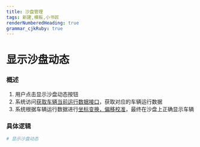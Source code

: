 ```yaml
---
title: 沙盘管理
tags: 新建,模板,小书匠
renderNumberedHeading: true
grammar_cjkRuby: true
---
```


# 显示沙盘动态
### 概述
1. 用户点击显示沙盘动态按钮
2. 系统访问[获取车辆当前运行数据接口](http://192.168.10.106:8080/project/3?p=304)，获取对应的车辆运行数据
3. 系统根据车辆运行数据进行[坐标变换，偏移校准](http://192.168.10.106:8080/project/3?p=301)，最终在沙盘上正确显示车辆
### 具体逻辑
``` py
# 显示沙盘动态
```

